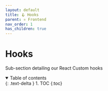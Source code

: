 ```yaml
---
layout: default
title: 🪝 Hooks
parent: ⚛️ Frontend
nav_order: 1
has_children: true
---
```


# Hooks

Sub-section detailing our React Custom hooks

<details open markdown="block">
  <summary>
    Table of contents
  </summary>
  {: .text-delta }
1. TOC
{:toc}
</details>
